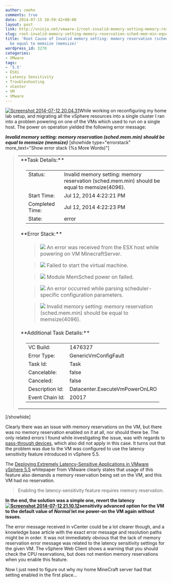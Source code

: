 ```yaml
---
author: cmohn
comments: true
date: 2014-07-15 10:59:42+00:00
layout: post
link: http://vninja.net/vmware-2/root-invalid-memory-setting-memory-reservation-sched-mem-min-equal-memsize-memsize/
slug: root-invalid-memory-setting-memory-reservation-sched-mem-min-equal-memsize-memsize
title: 'Root Cause of Invalid memory setting: memory reservation (sched.mem.min) should
  be equal to memsize (memsize)'
wordpress_id: 3270
categories:
- VMware
tags:
- '5.5'
- ESXi
- Latency Sensitivity
- Troubleshooting
- vCenter
- VM
- VMware
---
```


[![Screenshot 2014-07-12 20.04.31](http://vninja.net/wordpress/wp-content/uploads/2014/07/Screenshot-2014-07-12-20.04.31-300x168.png)](http://vninja.net/wordpress/wp-content/uploads/2014/07/Screenshot-2014-07-12-20.04.31.png)While working on reconfiguring my home lab setup, and migrating all the vSphere resources into a single cluster I ran into a problem powering on one of the VMs which used to run on a single host. The power on operation yielded the following error message:

**_Invalid memory setting: memory reservation (sched.mem.min) should be equal to memsize (memsize)_**
[showhide type="errorstack" more_text="Show error stack (%s More Words)"]


<blockquote>
<table border="0" >
<tbody >
<tr >

> <td colspan="2" >**Task Details:**
> </td>
</tr>
<tr >

> <td >
> </td>

> <td >
<table border="0" >
<tbody >
<tr >

> <td valign="top" >Status:
> </td>

> <td >Invalid memory setting: memory reservation (sched.mem.min) should be equal to memsize(4096).
> </td>
</tr>
<tr >

> <td valign="top" >Start Time:
> </td>

> <td >Jul 12, 2014 4:22:21 PM
> </td>
</tr>
<tr >

> <td valign="top" >Completed Time:
> </td>

> <td >Jul 12, 2014 4:22:23 PM
> </td>
</tr>
<tr >

> <td valign="top" >State:
> </td>

> <td >error
> </td>
</tr>
</tbody>
</table>

> </td>
</tr>
<tr >

> <td colspan="2" >**Error Stack:**
> </td>
</tr>
<tr >

> <td >
> </td>

> <td >

> 
> ![](https://192.168.5.12:9443/vsphere-client/errorReport/assets/errorStack.png) An error was received from the ESX host while powering on VM MinecraftServer.
> 
> 

> 
> ![](https://192.168.5.12:9443/vsphere-client/errorReport/assets/errorStack.png) Failed to start the virtual machine.
> 
> 

> 
> ![](https://192.168.5.12:9443/vsphere-client/errorReport/assets/errorStack.png) Module MemSched power on failed.
> 
> 

> 
> ![](https://192.168.5.12:9443/vsphere-client/errorReport/assets/errorStack.png) An error occurred while parsing scheduler-specific configuration parameters.
> 
> 

> 
> ![](https://192.168.5.12:9443/vsphere-client/errorReport/assets/errorStack.png) Invalid memory setting: memory reservation (sched.mem.min) should be equal to memsize(4096).
> 
> </td>
</tr>
<tr >

> <td colspan="2" >**Additional Task Details:**
> </td>
</tr>
<tr >

> <td >
> </td>

> <td >
<table border="0" >
<tbody >
<tr >

> <td valign="top" >VC Build:
> </td>

> <td >1476327
> </td>
</tr>
<tr >

> <td valign="top" >Error Type:
> </td>

> <td >GenericVmConfigFault
> </td>
</tr>
<tr >

> <td valign="top" >Task Id:
> </td>

> <td >Task
> </td>
</tr>
<tr >

> <td valign="top" >Cancelable:
> </td>

> <td >false
> </td>
</tr>
<tr >

> <td valign="top" >Canceled:
> </td>

> <td >false
> </td>
</tr>
<tr >

> <td valign="top" >Description Id:
> </td>

> <td >Datacenter.ExecuteVmPowerOnLRO
> </td>
</tr>
<tr >

> <td valign="top" >Event Chain Id:
> </td>

> <td >20017
> </td>
</tr>
</tbody>
</table>

> </td>
</tr>
</tbody>
</table>
</blockquote>


[/showhide]

Clearly there was an issue with memory reservations on the VM, but there was no memory reservation enabled on it at all, nor should there be. The only related errors I found while investigating the issue, was with regards to [pass-through devices,](http://kb.vmware.com/selfservice/microsites/search.do?language=en_US&cmd=displayKC&externalId=2002779) which also did not apply in this case. It turns out that the problem was due to the VM was configured to use the latency sensitivity feature introduced in vSphere 5.5.

The [Deploying Extremely Latency-Sensitive Applications in VMware vSphere 5.5](http://www.vmware.com/files/pdf/techpaper/latency-sensitive-perf-vsphere55.pdf) whitepaper from VMware clearly states that usage of this feature also demands a memory reservation being set on the VM, and this VM had no reservation.



<blockquote>Enabling the latency-sensitivity feature requires memory reservation.</blockquote>



**In the end, the solution was a simple one, revert the latency [![Screenshot 2014-07-12 21.10.12](http://vninja.net/wordpress/wp-content/uploads/2014/07/Screenshot-2014-07-12-21.10.12-300x168.png)](http://vninja.net/wordpress/wp-content/uploads/2014/07/Screenshot-2014-07-12-21.10.12.png)sensitivity advanced option for the VM to the default value of _Normal_ let me power-on the VM again without issues.**

The error message received in vCenter could be a lot clearer though, and a knowledge base article with the exact error message and resolution paths might be in order. It was not immediately obvious that the lack of memory reservation error message was related to the latency sensitivity settings for the given VM. The vSphere Web Client shows a warning that you should check the CPU reservations, but does not mention memory reservations when you enable this feature.

Now I just need to figure out why my home MineCraft server had that setting enabled in the first place...
